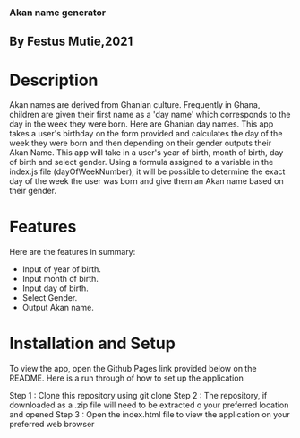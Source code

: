### Akan name generator
## By Festus Mutie,2021
# Description
Akan names are derived from Ghanian culture. Frequently in Ghana, children are given their first name as a 'day name' which corresponds to the day in the week they were born. Here are Ghanian day names. This app takes a user's birthday on the form provided and calculates the day of the week they were born and then depending on their gender outputs their Akan Name. This app will take in a user's year of birth, month of birth, day of birth and select gender. Using a formula assigned to a variable in the index.js file (dayOfWeekNumber), it will be possible to determine the exact day of the week the user was born and give them an Akan name based on their gender.
# Features
Here are the features in summary:

* Input of year of birth.
* Input month of birth.
* Input day of birth.
* Select Gender.
* Output Akan name.
# Installation and Setup
To view the app, open the Github Pages link provided below on the README. Here is a run through of how to set up the application

Step 1 : Clone this repository using git clone 
Step 2 : The repository, if downloaded as a .zip file will need to be extracted o your preferred location and opened
Step 3 : Open the index.html file to view the application on your preferred web browser
